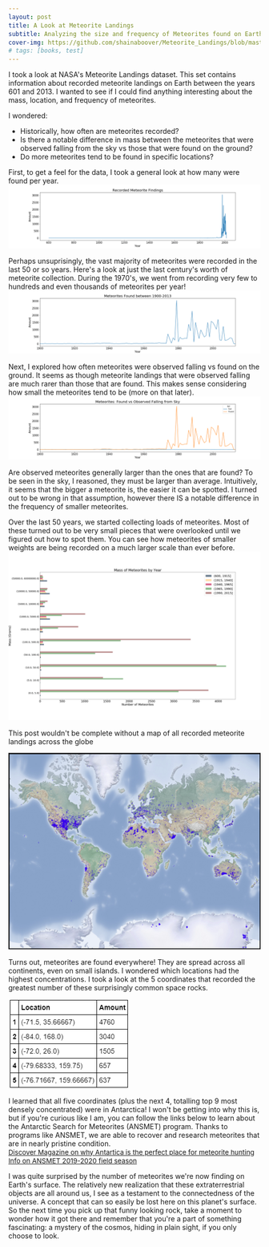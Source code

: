 ```yaml
---
layout: post
title: A Look at Meteorite Landings
subtitle: Analyzing the size and frequency of Meteorites found on Earth
cover-img: https://github.com/shainaboover/Meteorite_Landings/blob/master/meteor_shower.jpg?raw=true
# tags: [books, test]
---
```


I took a look at NASA's Meteorite Landings dataset. This set contains information about recorded meteorite landings on Earth between the years 601 and 2013. I wanted to see if I could find anything interesting about the mass, location, and frequency of meteorites.

I wondered:     
* Historically, how often are meteorites recorded?     
* Is there a notable difference in mass between the meteorites that were observed falling from the sky vs those that were found on the ground?     
* Do more meteorites tend to be found in specific locations?     

First, to get a feel for the data, I took a general look at how many were found per year.        
![alt text](https://github.com/shainaboover/Meteorite_Landings/blob/master/meteor_time.png?raw=true)

Perhaps unsuprisingly, the vast majority of meteorites were recorded in the last 50 or so years. Here's a look at just the last century's worth of meteorite collection. During the 1970's, we went from recording very few to hundreds and even thousands of meteorites per year!         
![alt text](https://github.com/shainaboover/Meteorite_Landings/blob/master/metor_time_1900.png?raw=true)

Next, I explored how often meteorites were observed falling vs found on the ground. It seems as though meteorite landings that were observed falling are much rarer than those that are found. This makes sense considering how small the meteorites tend to be (more on that later).         
![alt text](https://github.com/shainaboover/Meteorite_Landings/blob/master/fell_found_1900.png?raw=true)

Are observed meteorites generally larger than the ones that are found? To be seen in the sky, I reasoned, they must be larger than average. Intuitively, it seems that the bigger a meteorite is, the easier it can be spotted. I turned out to be wrong in that assumption, however there IS a notable difference in the frequency of smaller meteorites.

Over the last 50 years, we started collecting loads of meteorites. Most of these turned out to be very small pieces that were overlooked until we figured out how to spot them. You can see how meteorites of smaller weights are being recorded on a much larger scale than ever before.         
![alt text](https://github.com/shainaboover/Meteorite_Landings/blob/master/mass_year.png?raw=true)

This post wouldn't be complete without a map of all recorded meteorite landings across the globe    

![alt text](https://github.com/shainaboover/Meteorite_Landings/blob/master/map.png?raw=true)

Turns out, meteorites are found everywhere! They are spread across all continents, even on small islands. I wondered which locations had the highest concentrations. I took a look at the 5 coordinates that recorded the greatest number of these surprisingly common space rocks.  


![alt text](https://github.com/shainaboover/Meteorite_Landings/blob/master/top_five.png?raw=true)


I learned that all five coordinates (plus the next 4, totalling top 9 most densely concentrated) were in Antarctica! I won't be getting into why this is, but if you're curious like I am, you can follow the links below to learn about the Antarctic Search for Meteorites (ANSMET) program. Thanks to programs like ANSMET, we are able to recover and research meteorites that are in nearly pristine condition.     
[<span style="font-size:10pt;">Discover Magazine on why Antartica is the perfect place for meteorite hunting</span>](https://www.discovermagazine.com/the-sciences/do-more-meteorites-fall-on-antarctica)     
[<span style="font-size:10pt;">Info on ANSMET 2019-2020 field season</span>](https://caslabs.case.edu/ansmet/category/19-20/)

I was quite surprised by the number of meteorites we're now finding on Earth's surface. The relatively new realization that these extraterrestrial objects are all around us, I see as a testament to the connectedness of the universe. A concept that can so easily be lost here on this planet's surface. So the next time you pick up that funny looking rock, take a moment to wonder how it got there and remember that you're a part of something fascinating: a mystery of the cosmos, hiding in plain sight, if you only choose to look.



